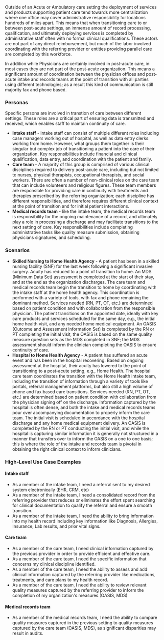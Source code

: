 Outside of an Acute or Ambulatory care setting the deployment of services and products supporting patient care tend towards more centralization where one office may cover administrative responsibility for locations hundreds of miles apart. This means that when transitioning care to or between post-acute settings, an immense amount of record processing, qualification, and ultimately deploying services is completed by administrative staff often with no formal clinical qualifications. These actors are not part of any direct reimbursement, but much of the labor involved coordinating with the referring provider or entities providing parallel care are completed by this workforce.
 
In addition while Physicians are certainly involved in post-acute care, in most cases they are not part of the post-acute organization. This means a significant amount of coordination between the physician offices and post-acute intake and records teams at the point of transition with all parties using different technologies; as a result this kind of communication is still majority fax and phone based.
 
### Personas
Specific persona are involved in transtion of care between different settings. These roles are a critical part of ensuring data is transmitted and received, which enables staff to maintain continuity of care. <!--JDP Add-->
* **Intake staff** - Intake staff can consist of multiple different roles including case managers working out of hospital, as well as data entry clerks working from home. However, what groups them together is their singular but complex job of transitioning a patient into the care of their organization. Key responsibilities include financial and clinical qualification, data entry, and coordination with the patient and family.
* **Care team** - A majority of this group is comprised of various clinical disciplines required to delivery post-acute care, including but not limited to nurses, physical therapists, occupational therapists, and social workers. There are often a number of non-clinical roles on the care team that can include volunteers and religious figures. These team members are responsible for providing care in continuity with treatments and therapies prescribed by the referring organization; each discipline has different responsibilities, and therefore requires different clinical context at the point of transition and for initial patient interactions.
* **Medical records team** - like the intake team, the medical records team is responsibility for the ongoing maintenance of a record, and ultimately play a role in processing a discharge and may facilitate transitions to the next setting of care. Key responsibilities include completing administrative tasks like quality measure submission, obtaining physicians signatures, and scheduling.
 
### Scenarios
* **Skilled Nursing to Home Health Agency** - A patient has been in a skilled nursing facility (SNF) for the last week following a significant invasive surgery. Acuity has reduced to a point of transition to home. An MDS (Minimum Data Set) assessment is completed at the start of their stay, and at the end as the organization discharges. The care team and medical records team begin the transition to home by coordinating with the intake staff at the home health agency. This coordination is performed with a variety of tools, with fax and phone remaining the dominant method. Services needed (RN, PT, OT, etc.) are determined based on patient condition and with collaboration from the responsible physician. The patient transitions on the appointed date, ideally with key care products and services scheduled for the same day, e.g., the initial home health visit, and any needed home medical equipment. An OASIS (Outcome and Assessment Information Set) is completed by the RN or PT completing the initial visit, the OASIS is based on the same quality measure question sets as the MDS completed in SNF; the MDS assessment should inform the clinician completing the OASIS to ensure continuity of care.
* **Hospital to Home Health Agency** - A patient has suffered an acute event and has been in the hospital recovering. Based on ongoing assessment at the hospital, their acuity has lowered to the point of transitioning to a post-acute setting, e.g., Home Health. The hospital care team coordinates the transition with the Home Health intake team, including the transition of information through a variety of tools like portals, referral management platforms, but also still a high volume of phone and fax based care transitions. Services needed (RN, PT, OT, etc.) are determined based on patient condition with collaboration from the physician signing off on the discharge. Information captured by the hospital is often dense, and both the intake and medical records teams pour over accompanying documentation to properly inform the care team. The initial visit is scheduled in accordance with the hospital discharge and any home medical equipment delivery. An OASIS is completed by the RN or PT conducting the initial visit, and while the hospital is capturing similar information it is generally not structured in a manner that transfers over to inform the OASIS on a one to one basis; this is where the role of the intake and records team is pivotal in obtaining the right clinical context to inform clinicians.

### High-Level Use Case Examples

#### Intake staff
* As a member of the intake team, I need a referral sent to my desired system electronically (EHR, CRM, etc)
* As a member of the intake team, I need a consolidated record from the referring provider that reduces or eliminates the effort spent searching for clinical documentation to qualify the referral and ensure a smooth transition.
* As a member of the intake team, I need the ability to bring information into my health record including key information like Diagnosis, Allergies, Insurance, Lab results, and prior vital signs.

#### Care team
* As a member of the care team, I need clinical information captured by the previous provider in order to provide efficient and effective care.
* As a member of the care team, I need the specific information that concerns my clinical discipline identified.
* As a member of the care team, I need the ability to assess and add clinical information captured by the referring provider like medications, treatments, and care plans to my health record.
* As a member of the care team, I need the ability to review relevant quality measures captured by the referring provider to inform the completion of my organization's measures (OASIS, MDS)

#### Medical records team
* As a member of the medical records team, I need the ability to compare quality measures captured in the previous setting to quality measures captured by the care team (OASIS, MDS), as significant disparities may result in audits.
